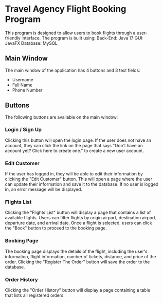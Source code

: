 # Travel Agency Flight Booking Program

This program is designed to allow users to book flights through a user-friendly interface.
The program is built using:
Back-End: Java 17
GUI: JavaFX
Database: MySQL

## Main Window

The main window of the application has 4 buttons and 3 text fields:
- Username
- Full Name
- Phone Number

## Buttons

The following buttons are available on the main window:

### Login / Sign Up

Clicking this button will open the login page. If the user does not have an account, they can click the link on the page that says "Don't have an account yet? Click here to create one." to create a new user account.

### Edit Customer

If the user has logged in, they will be able to edit their information by clicking the "Edit Customer" button. This will open a page where the user can update their information and save it to the database. If no user is logged in, an error message will be displayed.

### Flights List

Clicking the "Flights List" button will display a page that contains a list of available flights. Users can filter flights by origin airport, destination airport, departure date, and arrival date. Once a flight is selected, users can click the "Book" button to proceed to the booking page.

### Booking Page

The booking page displays the details of the flight, including the user's information, flight information, number of tickets, distance, and price of the order. Clicking the "Register The Order" button will save the order to the database.

### Order History

Clicking the "Order History" button will display a page containing a table that lists all registered orders.